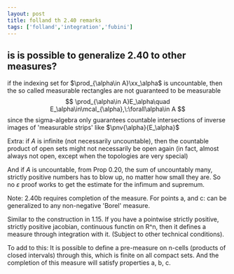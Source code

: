 ```yaml
---
layout: post
title: folland th 2.40 remarks
tags: ['folland','integration','fubini']
---
```

## is is possible to generalize 2.40 to other measures?

if the indexing set for $\prod_{\alpha\in A}\xx_\alpha$ is uncountable, then the so called measurable rectangles are not guaranteed to be measurable
$$
\prod_{\alpha\in A}E_\alpha\quad E_\alpha\in\mcal_{\alpha},\:\forall\alpha\in A
$$
since the sigma-algebra only guarantees countable intersections of inverse images of 'measurable strips' like $\pnv{\alpha}{E_\alpha}$

Extra: if $A$ is infinite (not necessarily uncountable), then the countable product of open sets might not necessarily be open again (in fact, almost always not open, except when the topologies are very special)

And if $A$ is uncountable, from Prop 0.20, the sum of uncountably many, strictly positive numbers has to blow up, no matter how small they are. So no $\varepsilon$ proof works to get the estimate for the infimum and supremum.

Note: 2.40b requires completion of the measure.
For points a, and c: can be generalized to any non-negative 'Borel' measure.

Similar to the construction in 1.15.
If you have a pointwise strictly positive, strictly positive jacobian, continuous functin on R^n, then it defines a measure through integration with it. (Subject to other technical conditions).

To add to this: 
It is possible to define a pre-measure on n-cells (products of closed intervals) through this, which is finite on all compact sets. And the completion of this measure will satisfy properties a, b, c.